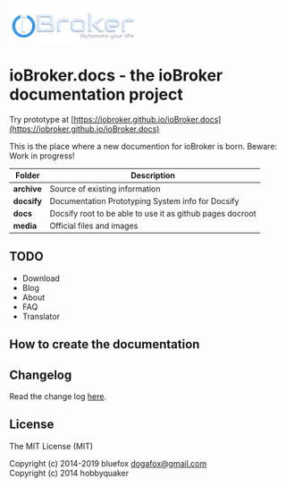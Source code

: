 ![Logo](media/ioBroker_logo_s.png)

# ioBroker.docs - the ioBroker documentation project

Try prototype at [https://iobroker.github.io/ioBroker.docs](https://iobroker.github.io/ioBroker.docs)

This is the place where a new documention for ioBroker is born. Beware: Work in progress!

| Folder | Description |
|---|---|
|**archive**|Source of existing information|
|**docsify**|Documentation Prototyping System info for Docsify|
|**docs**|Docsify root to be able to use it as github pages docroot|
|**media**|Official files and images|

## TODO
- Download
- Blog
- About
- FAQ
- Translator

## How to create the documentation


## Changelog
Read the change log [here](CHANGELOG.md).

## License

The MIT License (MIT)

Copyright (c) 2014-2019 bluefox <dogafox@gmail.com>  
Copyright (c) 2014      hobbyquaker
